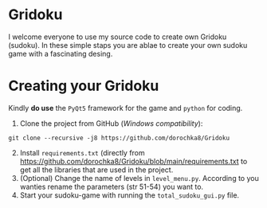 # Gridoku

I welcome everyone to use my source code to create own Gridoku (sudoku). 
In these simple staps you are ablae to create your own sudoku game with a fascinating desing.

# Creating your Gridoku

Kindly **do use** the `PyQt5` framework for the game and `python` for coding.

1. Clone the project from GitHub (*Windows compatibility*):

```
git clone --recursive -j8 https://github.com/dorochka8/Gridoku
```
2. Install `requirements.txt` (directly from https://github.com/dorochka8/Gridoku/blob/main/requirements.txt to get all the libraries that are used in the project.
3. (Optional) Change the name of levels in `level_menu.py`. According to you wanties rename the parameters (str 51-54) you want to.
5. Start your sudoku-game with running the `total_sudoku_gui.py` file.
